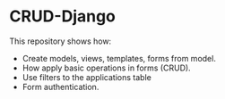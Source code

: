 # CRUD-Django
This repository shows how:
* Create models, views, templates, forms from model.
* How apply basic operations in forms (CRUD).
* Use filters to the applications table
* Form authentication.



